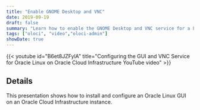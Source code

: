 ```yaml
---
title: "Enable GNOME Desktop and VNC"
date: 2019-09-19
draft: false
summary: "Learn how to enable the GNOME Desktop and VNC service for a Linux instance in Oracle Cloud Infrastructure."
tags: ["oloci", "video","oloci-admin"]
showDate: true
---
```


{{< youtube id="B6et8JZFylA" title="Configuring the GUI and VNC Service for Oracle Linux on Oracle Cloud Infrastructure YouTube video" >}}

## Details

This presentation shows how to install and configure an Oracle Linux GUI on an Oracle Cloud Infrastructure instance.
